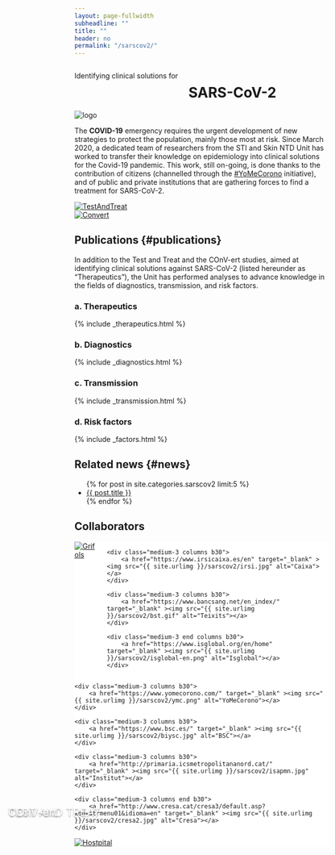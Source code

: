 ```yaml
---
layout: page-fullwidth
subheadline: ""
title: ""
header: no
permalink: "/sarscov2/"
---
```


<!-- custom header... -->
<div class="row t10">
	<div class="medium-8 columns b30">
		<p class="subheadline">Identifying clinical solutions for</p>
		<h1>SARS-CoV-2</h1>
	</div>
	<div class="medium-3 end columns b30">
		<img src="{{ site.urlimg }}sarscov2/sarscov2_logo.png" alt="logo">
	</div>
</div>

The **COVID-19** emergency requires the urgent development of new strategies to protect the population, mainly those most at risk. Since March 2020, a dedicated team of researchers from the STI and Skin NTD Unit has worked to transfer their knowledge on epidemiology into clinical solutions for the Covid-19 pandemic. This work, still on-going, is done thanks to the contribution of citizens (channelled through the [#YoMeCorono](https://www.yomecorono.com/) initiative), and of public and private institutions that are gathering forces to find a treatment for SARS-CoV-2.

<div class="row t10">
	<div class="medium-6 columns b30">
		<a href="{{ site.url }}/sarscov2/test/"><img src="{{ site.urlimg }}/sarscov2/test_thumb.jpg" alt="TestAndTreat">
		<div style="position: absolute; top: 40%; left: 10%; text-shadow: 0 2px 3px rgba(0,0,0,0.4); color: #fff; font-size: 1.563em"><br><br>TEST AND TREAT</div></a>
	</div>
	<div class="medium-6 columns b30">
		<a href="{{ site.url }}/sarscov2/convert/"><img src="{{ site.urlimg }}/sarscov2/convert_thumb.png" alt="Convert">
		<div style="position: absolute; top: 40%; left: 10%; text-shadow: 0 2px 3px rgba(0,0,0,0.4); color: #fff; font-size: 1.563em"><br><br>COnV-ert</div></a>
	</div>
</div>

## Publications {#publications}



In addition to the Test and Treat and the COnV-ert studies, aimed at identifying clinical solutions against SARS-CoV-2 (listed hereunder as “Therapeutics”), the Unit has performed analyses to advance knowledge in the fields of diagnostics, transmission, and risk factors.

### a. Therapeutics

{% include _therapeutics.html %}


### b. Diagnostics

{% include _diagnostics.html %}


### c. Transmission

{% include _transmission.html %}


### d. Risk factors

{% include _factors.html %}



## Related news {#news}



<ul>
    {% for post in site.categories.sarscov2  limit:5 %}
    <li><a href="{{ site.url }}{{ site.baseurl }}{{ post.url }}">{{ post.title }}</a></li>
    {% endfor %}
</ul>


## Collaborators

<div class="row t10 medium-6 columns" style="background: #fff;">
	<div class="medium-3 columns b30">
		<a href="https://www.grifols.com/" target="_blank" ><img src="{{ site.urlimg }}/sarscov2/grifols.png" alt="Grifols"></a>
	</div>

	<div class="medium-3 columns b30">
		<a href="https://www.irsicaixa.es/en" target="_blank" ><img src="{{ site.urlimg }}/sarscov2/irsi.jpg" alt="Caixa"></a>
	</div>

	<div class="medium-3 columns b30">
		<a href="https://www.bancsang.net/en_index/" target="_blank" ><img src="{{ site.urlimg }}/sarscov2/bst.gif" alt="Teixits"></a>
	</div>

	<div class="medium-3 end columns b30">
		<a href="https://www.isglobal.org/en/home" target="_blank" ><img src="{{ site.urlimg }}/sarscov2/isglobal-en.png" alt="Isglobal"></a>
	</div>

</div>

<div class="row medium-6 columns" style="background: #fff;">

	<div class="medium-3 columns b30">
		<a href="https://www.yomecorono.com/" target="_blank" ><img src="{{ site.urlimg }}/sarscov2/ymc.png" alt="YoMeCorono"></a>
	</div>

	<div class="medium-3 columns b30">
		<a href="https://www.bsc.es/" target="_blank" ><img src="{{ site.urlimg }}/sarscov2/biysc.jpg" alt="BSC"></a>
	</div>

	<div class="medium-3 columns b30">
		<a href="http://primaria.icsmetropolitananord.cat/" target="_blank" ><img src="{{ site.urlimg }}/sarscov2/isapmn.jpg" alt="Institut"></a>
	</div>

	<div class="medium-3 columns end b30">
		<a href="http://www.cresa.cat/cresa3/default.asp?mod=strmenu01&idioma=en" target="_blank" ><img src="{{ site.urlimg }}/sarscov2/cresa2.jpg" alt="Cresa"></a>
	</div>

</div>

<div class="row" style="background: #fff;">
	<div class="medium-3 medium-centered columns b30">
		<a href="http://www.hospitalgermanstrias.cat/en" target="_blank" ><img src="{{ site.urlimg }}/sarscov2/gtp-new.jpg" alt="Hostpital"></a>
	</div>
</div>
